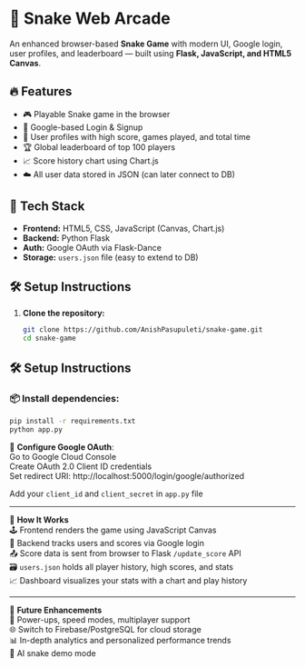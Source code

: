# 🐍 Snake Web Arcade 

An enhanced browser-based **Snake Game** with modern UI, Google login, user profiles, and leaderboard — built using **Flask, JavaScript, and HTML5 Canvas**.
  
## 🔥 Features     
   
- 🎮 Playable Snake game in the browser   
- 👤 Google-based Login & Signup   
- 🧾 User profiles with high score, games played, and total time   
- 🏆 Global leaderboard of top 100 players   
- 📈 Score history chart using Chart.js    
- ☁️ All user data stored in JSON (can later connect to DB)     

## 🚀 Tech Stack

- **Frontend:** HTML5, CSS, JavaScript (Canvas, Chart.js)  
- **Backend:** Python Flask  
- **Auth:** Google OAuth via Flask-Dance  
- **Storage:** `users.json` file (easy to extend to DB)  

## 🛠️ Setup Instructions

1. **Clone the repository:**
   ```bash
   git clone https://github.com/AnishPasupuleti/snake-game.git
   cd snake-game


## 🛠️ Setup Instructions

### 📦 Install dependencies:
```bash
pip install -r requirements.txt
python app.py
 ```

🔐 **Configure Google OAuth**:  
Go to Google Cloud Console  
Create OAuth 2.0 Client ID credentials  
Set redirect URI:  http://localhost:5000/login/google/authorized

Add your `client_id` and `client_secret` in `app.py` file  

---

🧠 **How It Works**  
🕹️ Frontend renders the game using JavaScript Canvas  
🧠 Backend tracks users and scores via Google login  
📤 Score data is sent from browser to Flask `/update_score` API  
🗃️ `users.json` holds all player history, high scores, and stats  
📈 Dashboard visualizes your stats with a chart and play history  

---

📌 **Future Enhancements**  
🎯 Power-ups, speed modes, multiplayer support  
🌐 Switch to Firebase/PostgreSQL for cloud storage  
📊 In-depth analytics and personalized performance trends  
🧠 AI snake demo mode

